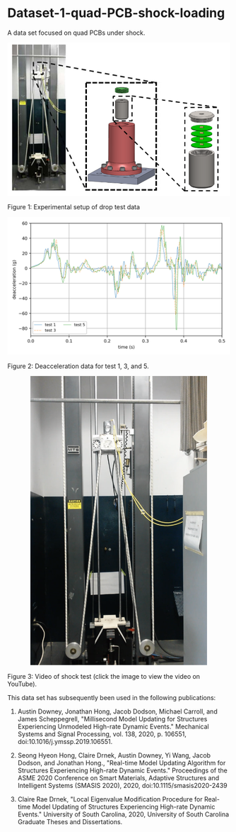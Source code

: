 # Dataset-1-quad-PCB-shock-loading
A data set focused on quad PCBs under shock.



<p align="center">
<img src="images/test_setup.png" alt="drawing" width="600"/>

Figure 1: Experimental setup of drop test data
</p>



<p align="center">
<img src="images/candata.png" alt="drawing" width="600"/>
</p>

Figure 2: Deacceleration data for test 1, 3, and 5. 



<p align="center">
<a href="https://www.youtube.com/watch?v=Azxv1YyBkQw&ab_channel=ARTS-LabattheUniversityofSouthCarolina"><img src="images/shock_test_system.png" alt="Shock test impact testing" width="400"></a>  

Figure 3: Video of shock test (click the image to view the video on YouTube). 
</p>



This data set has subsequently been used in the following publications:
1. Austin Downey, Jonathan Hong, Jacob Dodson, Michael Carroll, and James Scheppegrell, "Millisecond Model Updating for Structures Experiencing Unmodeled High-rate Dynamic Events." Mechanical Systems and Signal Processing, vol. 138, 2020, p. 106551, doi:10.1016/j.ymssp.2019.106551.

1. Seong Hyeon Hong, Claire Drnek, Austin Downey, Yi Wang, Jacob Dodson, and Jonathan Hong., "Real-time Model Updating Algorithm for Structures Experiencing High-rate Dynamic Events." Proceedings of the ASME 2020 Conference on Smart Materials, Adaptive Structures and Intelligent Systems (SMASIS 2020), 2020, doi:10.1115/smasis2020-2439

1. Claire Rae Drnek, "Local Eigenvalue Modification Procedure for Real-time Model Updating of Structures Experiencing High-rate Dynamic Events." University of South Carolina, 2020, University of South Carolina Graduate Theses and Dissertations.






















